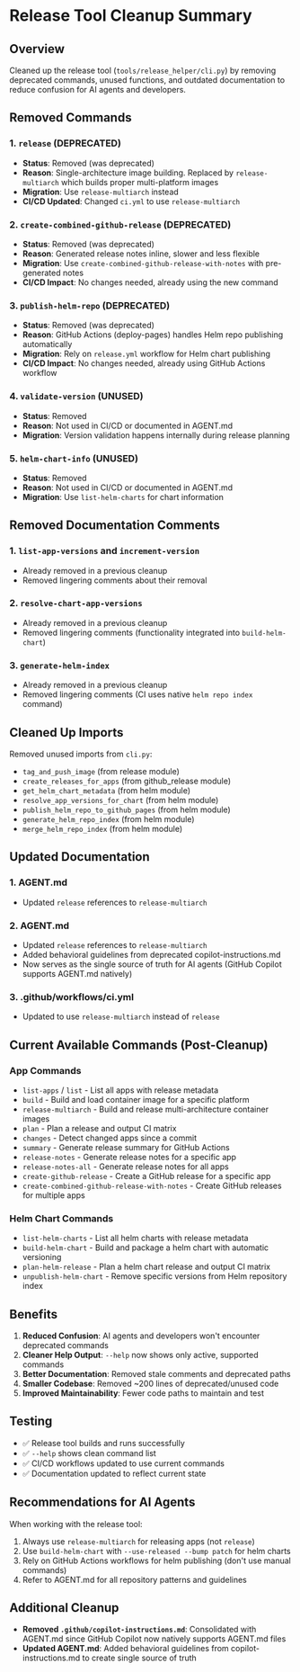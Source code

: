 # Release Tool Cleanup Summary

## Overview
Cleaned up the release tool (`tools/release_helper/cli.py`) by removing deprecated commands, unused functions, and outdated documentation to reduce confusion for AI agents and developers.

## Removed Commands

### 1. `release` (DEPRECATED)
- **Status**: Removed (was deprecated)
- **Reason**: Single-architecture image building. Replaced by `release-multiarch` which builds proper multi-platform images
- **Migration**: Use `release-multiarch` instead
- **CI/CD Updated**: Changed `ci.yml` to use `release-multiarch`

### 2. `create-combined-github-release` (DEPRECATED)
- **Status**: Removed (was deprecated)
- **Reason**: Generated release notes inline, slower and less flexible
- **Migration**: Use `create-combined-github-release-with-notes` with pre-generated notes
- **CI/CD Impact**: No changes needed, already using the new command

### 3. `publish-helm-repo` (DEPRECATED)
- **Status**: Removed (was deprecated)
- **Reason**: GitHub Actions (deploy-pages) handles Helm repo publishing automatically
- **Migration**: Rely on `release.yml` workflow for Helm chart publishing
- **CI/CD Impact**: No changes needed, already using GitHub Actions workflow

### 4. `validate-version` (UNUSED)
- **Status**: Removed
- **Reason**: Not used in CI/CD or documented in AGENT.md
- **Migration**: Version validation happens internally during release planning

### 5. `helm-chart-info` (UNUSED)
- **Status**: Removed
- **Reason**: Not used in CI/CD or documented in AGENT.md
- **Migration**: Use `list-helm-charts` for chart information

## Removed Documentation Comments

### 1. `list-app-versions` and `increment-version`
- Already removed in a previous cleanup
- Removed lingering comments about their removal

### 2. `resolve-chart-app-versions`
- Already removed in a previous cleanup
- Removed lingering comments (functionality integrated into `build-helm-chart`)

### 3. `generate-helm-index`
- Already removed in a previous cleanup
- Removed lingering comments (CI uses native `helm repo index` command)

## Cleaned Up Imports

Removed unused imports from `cli.py`:
- `tag_and_push_image` (from release module)
- `create_releases_for_apps` (from github_release module)
- `get_helm_chart_metadata` (from helm module)
- `resolve_app_versions_for_chart` (from helm module)
- `publish_helm_repo_to_github_pages` (from helm module)
- `generate_helm_repo_index` (from helm module)
- `merge_helm_repo_index` (from helm module)

## Updated Documentation

### 1. AGENT.md
- Updated `release` references to `release-multiarch`

### 2. AGENT.md
- Updated `release` references to `release-multiarch`
- Added behavioral guidelines from deprecated copilot-instructions.md
- Now serves as the single source of truth for AI agents (GitHub Copilot supports AGENT.md natively)

### 3. .github/workflows/ci.yml
- Updated to use `release-multiarch` instead of `release`

## Current Available Commands (Post-Cleanup)

### App Commands
- `list-apps` / `list` - List all apps with release metadata
- `build` - Build and load container image for a specific platform
- `release-multiarch` - Build and release multi-architecture container images
- `plan` - Plan a release and output CI matrix
- `changes` - Detect changed apps since a commit
- `summary` - Generate release summary for GitHub Actions
- `release-notes` - Generate release notes for a specific app
- `release-notes-all` - Generate release notes for all apps
- `create-github-release` - Create a GitHub release for a specific app
- `create-combined-github-release-with-notes` - Create GitHub releases for multiple apps

### Helm Chart Commands
- `list-helm-charts` - List all helm charts with release metadata
- `build-helm-chart` - Build and package a helm chart with automatic versioning
- `plan-helm-release` - Plan a helm chart release and output CI matrix
- `unpublish-helm-chart` - Remove specific versions from Helm repository index

## Benefits

1. **Reduced Confusion**: AI agents and developers won't encounter deprecated commands
2. **Cleaner Help Output**: `--help` now shows only active, supported commands
3. **Better Documentation**: Removed stale comments and deprecated paths
4. **Smaller Codebase**: Removed ~200 lines of deprecated/unused code
5. **Improved Maintainability**: Fewer code paths to maintain and test

## Testing

- ✅ Release tool builds and runs successfully
- ✅ `--help` shows clean command list
- ✅ CI/CD workflows updated to use current commands
- ✅ Documentation updated to reflect current state

## Recommendations for AI Agents

When working with the release tool:
1. Always use `release-multiarch` for releasing apps (not `release`)
2. Use `build-helm-chart` with `--use-released --bump patch` for helm charts
3. Rely on GitHub Actions workflows for helm publishing (don't use manual commands)
4. Refer to AGENT.md for all repository patterns and guidelines

## Additional Cleanup

- **Removed `.github/copilot-instructions.md`**: Consolidated with AGENT.md since GitHub Copilot now natively supports AGENT.md files
- **Updated AGENT.md**: Added behavioral guidelines from copilot-instructions.md to create single source of truth
